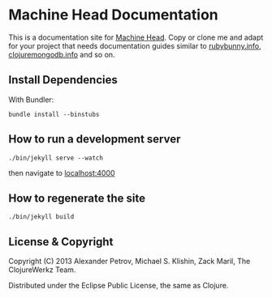 # Machine Head Documentation

This is a documentation site for [Machine
Head](https://github.com/clojurewerkz/machine_head). Copy or clone me
and adapt for your project that needs documentation guides similar to
[rubybunny.info](http://rubybunny.info),
[clojuremongodb.info](http://clojuremongodb.info) and so on.


## Install Dependencies

With Bundler:

    bundle install --binstubs

## How to run a development server

    ./bin/jekyll serve --watch

then navigate to [localhost:4000](http://localhost:4000)

## How to regenerate the site

    ./bin/jekyll build


## License & Copyright

Copyright (C) 2013 Alexander Petrov, Michael S. Klishin, Zack Maril, The ClojureWerkz Team.

Distributed under the Eclipse Public License, the same as Clojure.

